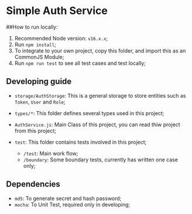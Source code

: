 # Simple Auth Service

##How to run locally:

1. Recommended Node version: `v16.x.x`;
2. Run `npm install`;
3. To integrate to your own project, copy this folder, and import this as an CommonJS Module;
4. Run `npm run test` to see all test cases and test locally;

## Developing guide

- `storage/AuthStorage`: This is a general storage to store entities such as `Token`, `User` and `Role`;
- `types/*`: This folder defines several types used in this project;
- `AuthService.js`: Main Class of this project, you can read thiw project from this project; 
- `test`: This folder contains tests involved in this project;
  
  - `/test`: Main work flow;
  - `/boundary`: Some boundary tests, currently has written one case only;


## Dependencies

- `md5`: To generate secret and hash password;
- `mocha`: To Unit Test, required only in developing;